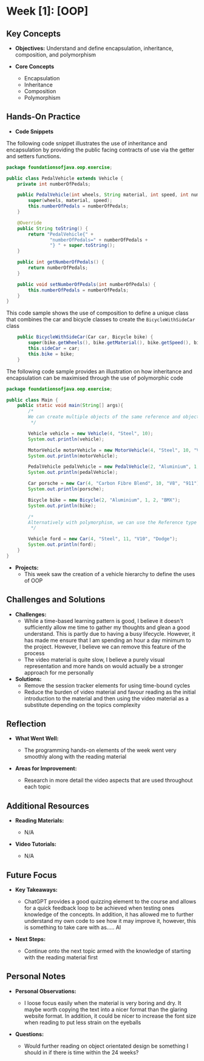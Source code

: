 # Week [1]: [OOP]

## Key Concepts

- **Objectives:** Understand and define encapsulation, inheritance, composition, and polymorphism

- **Core Concepts**
    - Encapsulation
    - Inheritance
    - Composition
    - Polymorphism

## Hands-On Practice

- **Code Snippets**

The following code snippet illustrates the use of inheritance and encapsulation by providing the public facing contracts of use via the getter and setters functions.
```java
package foundationsofjava.oop.exercise;

public class PedalVehicle extends Vehicle {
    private int numberOfPedals;

    public PedalVehicle(int wheels, String material, int speed, int numberOfPedals) {
        super(wheels, material, speed);
        this.numberOfPedals = numberOfPedals;
    }

    @Override
    public String toString() {
        return "PedalVehicle{" +
                "numberOfPedals=" + numberOfPedals +
                "} " + super.toString();
    }

    public int getNumberOfPedals() {
        return numberOfPedals;
    }

    public void setNumberOfPedals(int numberOfPedals) {
        this.numberOfPedals = numberOfPedals;
    }
}

```

This code sample shows the use of composition to define a unique class that combines the car and bicycle classes to create the `BicycleWithSideCar` class
```java
    public BicycleWithSideCar(Car car, Bicycle bike) {
        super(bike.getWheels(), bike.getMaterial(), bike.getSpeed(), bike.getNumberOfPedals());
        this.sideCar = car;
        this.bike = bike;
    }
```

The following code sample provides an illustration on how inheritance and encapsulation can be maximised through the use of polymorphic code
```java
package foundationsofjava.oop.exercise;

public class Main {
    public static void main(String[] args){
        /*
        We can create multiple objects of the same reference and object type like so
         */

        Vehicle vehicle = new Vehicle(4, "Steel", 10);
        System.out.println(vehicle);

        MotorVehicle motorVehicle = new MotorVehicle(4, "Steel", 10, "V8");
        System.out.println(motorVehicle);

        PedalVehicle pedalVehicle = new PedalVehicle(2, "Aluminium", 1, 2);
        System.out.println(pedalVehicle);

        Car porsche = new Car(4, "Carbon Fibre Blend", 10, "V8", "911");
        System.out.println(porsche);

        Bicycle bike = new Bicycle(2, "Aluminium", 1, 2, "BMX");
        System.out.println(bike);

        /*
        Alternatively with polymorphism, we can use the Reference type of the superclass instead, e.g., Car could have the MotorVehicle, and Bicycle could have the PedalVehicle, or they could all use Vehicle
         */

        Vehicle ford = new Car(4, "Steel", 11, "V10", "Dodge");
        System.out.println(ford);
    }
}
```
- **Projects:**
    - This week saw the creation of a vehicle hierarchy to define the uses of OOP

## Challenges and Solutions

- **Challenges:**
    - While a time-based learning pattern is good, I believe it doesn't sufficiently allow me time to gather my thoughts and glean a good understand. This is partly due to having a busy lifecycle. However, it has made me ensure that I am spending an hour a day minimum to the project. However, I believe we can remove this feature of the process
    - The video material is quite slow, I believe a purely visual representation and more hands on would actually be a stronger approach for me personally
- **Solutions:**
    - Remove the session tracker elements for using time-bound cycles
    - Reduce the burden of video material and favour reading as the initial introduction to the material and then using the video material as a substitute depending on the topics complexity 
## Reflection

- **What Went Well:**
    - The programming hands-on elements of the week went very smoothly along with the reading material

- **Areas for Improvement:**
    - Research in more detail the video aspects that are used throughout each topic

## Additional Resources

- **Reading Materials:**
    - N/A

- **Video Tutorials:**
    - N/A

## Future Focus

- **Key Takeaways:**
    - ChatGPT provides a good quizzing element to the course and allows for a quick feedback loop to be achieved when testing ones knowledge of the concepts. In addition, it has allowed me to further understand my own code to see how it may improve it, however, this is something to take care with as..... AI

- **Next Steps:**
    - Continue onto the next topic armed with the knowledge of starting with the reading material first

## Personal Notes

- **Personal Observations:**
    - I loose focus easily when the material is very boring and dry. It maybe worth copying the text into a nicer format than the glaring website format. In addition, it could be nicer to increase the font size when reading to put less strain on the eyeballs

- **Questions:**
    - Would further reading on object orientated design be something I should in if there is time within the 24 weeks?

